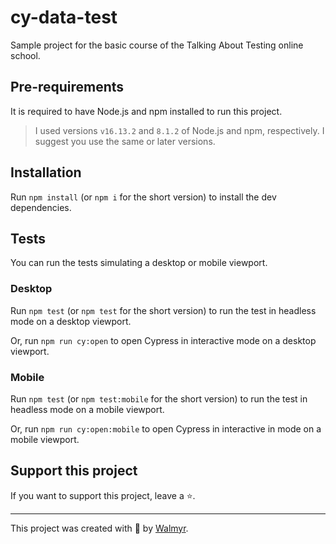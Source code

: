 # cy-data-test

Sample project for the basic course of the Talking About Testing online school.

## Pre-requirements

It is required to have Node.js and npm installed to run this project.

> I used versions `v16.13.2` and `8.1.2` of Node.js and npm, respectively. I suggest you use the same or later versions.

## Installation

Run `npm install` (or `npm i` for the short version) to install the dev dependencies.

## Tests
You can run the tests simulating a desktop or mobile viewport.

### Desktop
Run `npm test` (or `npm test` for the short version) to run the test in headless mode on a desktop viewport.

Or, run `npm run cy:open` to open Cypress in interactive mode on a desktop viewport.

### Mobile
Run `npm test` (or `npm test:mobile` for the short version) to run the test in headless mode on a mobile viewport.

Or, run `npm run cy:open:mobile` to open Cypress in interactive in mode on a mobile viewport. 

## Support this project

If you want to support this project, leave a ⭐.

___

This project was created with 💚 by [Walmyr](https://walmyr.dev).
